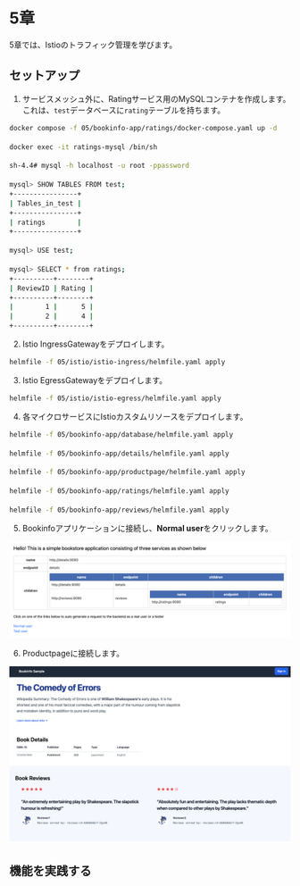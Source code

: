 # 5章

5章では、Istioのトラフィック管理を学びます。

## セットアップ

1. サービスメッシュ外に、Ratingサービス用のMySQLコンテナを作成します。これは、`test`データベースに`rating`テーブルを持ちます。

```bash
docker compose -f 05/bookinfo-app/ratings/docker-compose.yaml up -d

docker exec -it ratings-mysql /bin/sh
                                                                                                                                                                              (minikube/default)
sh-4.4# mysql -h localhost -u root -ppassword

mysql> SHOW TABLES FROM test;
+----------------+
| Tables_in_test |
+----------------+
| ratings        |
+----------------+

mysql> USE test;

mysql> SELECT * from ratings;
+----------+--------+
| ReviewID | Rating |
+----------+--------+
|        1 |      5 |
|        2 |      4 |
+----------+--------+
```

2. Istio IngressGatewayをデプロイします。

```bash
helmfile -f 05/istio/istio-ingress/helmfile.yaml apply
```

3. Istio EgressGatewayをデプロイします。

```bash
helmfile -f 05/istio/istio-egress/helmfile.yaml apply
```

4. 各マイクロサービスにIstioカスタムリソースをデプロイします。

```bash
helmfile -f 05/bookinfo-app/database/helmfile.yaml apply

helmfile -f 05/bookinfo-app/details/helmfile.yaml apply

helmfile -f 05/bookinfo-app/productpage/helmfile.yaml apply

helmfile -f 05/bookinfo-app/ratings/helmfile.yaml apply

helmfile -f 05/bookinfo-app/reviews/helmfile.yaml apply
```

5. Bookinfoアプリケーションに接続し、**Normal user**をクリックします。

![bookinfo](./images/bookinfo.png)

6. Productpageに接続します。

![bookinfo_productpage](./images/bookinfo_productpage.png)

## 機能を実践する
